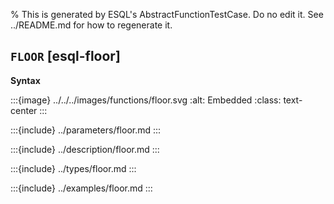 % This is generated by ESQL's AbstractFunctionTestCase. Do no edit it. See ../README.md for how to regenerate it.

## `FLOOR` [esql-floor]

**Syntax**

:::{image} ../../../images/functions/floor.svg
:alt: Embedded
:class: text-center
:::


:::{include} ../parameters/floor.md
:::

:::{include} ../description/floor.md
:::

:::{include} ../types/floor.md
:::

:::{include} ../examples/floor.md
:::
